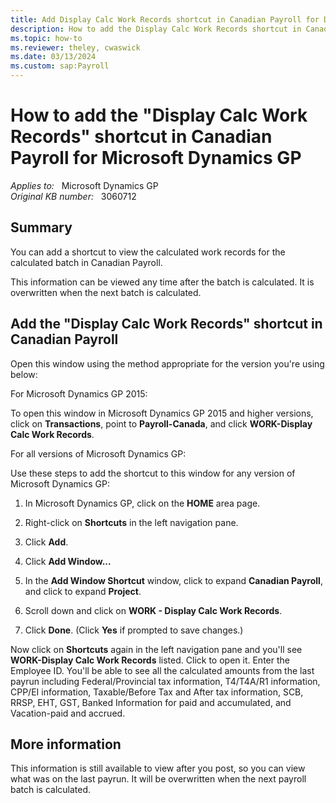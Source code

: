 ```yaml
---
title: Add Display Calc Work Records shortcut in Canadian Payroll for Dynamics GP
description: How to add the Display Calc Work Records shortcut in Canadian Payroll for Microsoft Dynamics GP.
ms.topic: how-to
ms.reviewer: theley, cwaswick
ms.date: 03/13/2024
ms.custom: sap:Payroll
---
```

# How to add the "Display Calc Work Records" shortcut in Canadian Payroll for Microsoft Dynamics GP

_Applies to:_ &nbsp; Microsoft Dynamics GP  
_Original KB number:_ &nbsp; 3060712

## Summary

You can add a shortcut to view the calculated work records for the calculated batch in Canadian Payroll.

This information can be viewed any time after the batch is calculated. It is overwritten when the next batch is calculated.

## Add the "Display Calc Work Records" shortcut in Canadian Payroll

Open this window using the method appropriate for the version you're using below:

For Microsoft Dynamics GP 2015:

To open this window in Microsoft Dynamics GP 2015 and higher versions, click on **Transactions**, point to **Payroll-Canada**, and click **WORK-Display Calc Work Records**.

For all versions of Microsoft Dynamics GP:

Use these steps to add the shortcut to this window for any version of Microsoft Dynamics GP:

1. In Microsoft Dynamics GP, click on the **HOME** area page.

2. Right-click on **Shortcuts** in the left navigation pane.

3. Click **Add**.

4. Click **Add Window...**

5. In the **Add Window Shortcut** window, click to expand **Canadian Payroll**, and click to expand **Project**.

6. Scroll down and click on **WORK - Display Calc Work Records**.

7. Click **Done**. (Click **Yes** if prompted to save changes.)

Now click on **Shortcuts** again in the left navigation pane and you'll see **WORK-Display Calc Work Records** listed. Click to open it. Enter the Employee ID. You'll be able to see all the calculated amounts from the last payrun including Federal/Provincial tax information, T4/T4A/R1 information, CPP/EI information, Taxable/Before Tax and After tax information, SCB, RRSP, EHT, GST, Banked Information for paid and accumulated, and Vacation-paid and accrued.

## More information

This information is still available to view after you post, so you can view what was on the last payrun. It will be overwritten when the next payroll batch is calculated.
